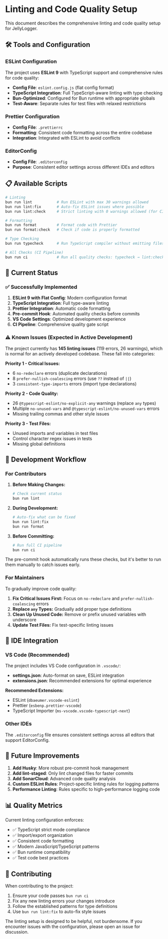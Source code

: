 # Linting and Code Quality Setup

This document describes the comprehensive linting and code quality setup for JellyLogger.

## 🛠️ Tools and Configuration

### ESLint Configuration

The project uses **ESLint 9** with TypeScript support and comprehensive rules for code quality:

- **Config File**: `eslint.config.js` (flat config format)
- **TypeScript Integration**: Full TypeScript-aware linting with type checking
- **Bun-Optimized**: Configured for Bun runtime with appropriate globals
- **Test-Aware**: Separate rules for test files with relaxed restrictions

### Prettier Configuration

- **Config File**: `.prettierrc`
- **Formatting**: Consistent code formatting across the entire codebase
- **Integration**: Integrated with ESLint to avoid conflicts

### EditorConfig

- **Config File**: `.editorconfig`
- **Purpose**: Consistent editor settings across different IDEs and editors

## 📋 Available Scripts

```bash
# Linting
bun run lint           # Run ESLint with max 30 warnings allowed
bun run lint:fix       # Auto-fix ESLint issues where possible
bun run lint:check     # Strict linting with 0 warnings allowed (for CI)

# Formatting
bun run format         # Format code with Prettier
bun run format:check   # Check if code is properly formatted

# Type Checking
bun run typecheck      # Run TypeScript compiler without emitting files

# All Checks (CI Pipeline)
bun run ci             # Run all quality checks: typecheck → lint:check → format:check → test
```

## 🎯 Current Status

### ✅ Successfully Implemented

1. **ESLint 9 with Flat Config**: Modern configuration format
2. **TypeScript Integration**: Full type-aware linting
3. **Prettier Integration**: Automatic code formatting
4. **Pre-commit Hook**: Automated quality checks before commits
5. **VS Code Settings**: Optimized development experience
6. **CI Pipeline**: Comprehensive quality gate script

### ⚠️ Known Issues (Expected in Active Development)

The project currently has **145 linting issues** (119 errors, 26 warnings), which is normal for an actively developed codebase. These fall into categories:

**Priority 1 - Critical Issues:**

- 6 `no-redeclare` errors (duplicate declarations)
- 8 `prefer-nullish-coalescing` errors (use `??` instead of `||`)
- 3 `consistent-type-imports` errors (import type declarations)

**Priority 2 - Code Quality:**

- 26 `@typescript-eslint/no-explicit-any` warnings (replace `any` types)
- Multiple `no-unused-vars` and `@typescript-eslint/no-unused-vars` errors
- Missing trailing commas and other style issues

**Priority 3 - Test Files:**

- Unused imports and variables in test files
- Control character regex issues in tests
- Missing global definitions

## 🔧 Development Workflow

### For Contributors

1. **Before Making Changes:**

   ```bash
   # Check current status
   bun run lint
   ```

2. **During Development:**

   ```bash
   # Auto-fix what can be fixed
   bun run lint:fix
   bun run format
   ```

3. **Before Committing:**
   ```bash
   # Run full CI pipeline
   bun run ci
   ```

The pre-commit hook automatically runs these checks, but it's better to run them manually to catch issues early.

### For Maintainers

To gradually improve code quality:

1. **Fix Critical Issues First:** Focus on `no-redeclare` and `prefer-nullish-coalescing` errors
2. **Replace `any` Types:** Gradually add proper type definitions
3. **Clean Up Unused Code:** Remove or prefix unused variables with underscore
4. **Update Test Files:** Fix test-specific linting issues

## 🎨 IDE Integration

### VS Code (Recommended)

The project includes VS Code configuration in `.vscode/`:

- **settings.json**: Auto-format on save, ESLint integration
- **extensions.json**: Recommended extensions for optimal experience

**Recommended Extensions:**

- ESLint (`dbaeumer.vscode-eslint`)
- Prettier (`esbenp.prettier-vscode`)
- TypeScript Importer (`ms-vscode.vscode-typescript-next`)

### Other IDEs

The `.editorconfig` file ensures consistent settings across all editors that support EditorConfig.

## 🚀 Future Improvements

1. **Add Husky**: More robust pre-commit hook management
2. **Add lint-staged**: Only lint changed files for faster commits
3. **Add SonarCloud**: Advanced code quality analysis
4. **Custom ESLint Rules**: Project-specific linting rules for logging patterns
5. **Performance Linting**: Rules specific to high-performance logging code

## 📊 Quality Metrics

Current linting configuration enforces:

- ✅ TypeScript strict mode compliance
- ✅ Import/export organization
- ✅ Consistent code formatting
- ✅ Modern JavaScript/TypeScript patterns
- ✅ Bun runtime compatibility
- ✅ Test code best practices

## 🤝 Contributing

When contributing to the project:

1. Ensure your code passes `bun run ci`
2. Fix any new linting errors your changes introduce
3. Follow the established patterns for type definitions
4. Use `bun run lint:fix` to auto-fix style issues

The linting setup is designed to be helpful, not burdensome. If you encounter issues with the configuration, please open an issue for discussion.
